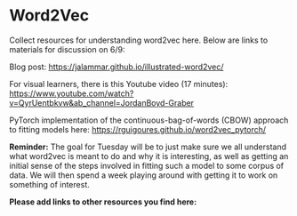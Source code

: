 # Word2Vec

Collect resources for understanding word2vec here. Below are links to materials for discussion on 6/9:

Blog post: https://jalammar.github.io/illustrated-word2vec/

For visual learners, there is this Youtube video (17 minutes): https://www.youtube.com/watch?v=QyrUentbkvw&ab_channel=JordanBoyd-Graber

PyTorch implementation of the continuous-bag-of-words (CBOW) approach to fitting models here: https://rguigoures.github.io/word2vec_pytorch/

**Reminder:** The goal for Tuesday will be to just make sure we all understand what word2vec is meant to do and why it is interesting, as well as getting an initial sense of the steps involved in fitting such a model to some corpus of data. We will then spend a week playing around with getting it to work on something of interest. 

**Please add links to other resources you find here:**
